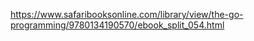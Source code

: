 https://www.safaribooksonline.com/library/view/the-go-programming/9780134190570/ebook_split_054.html
